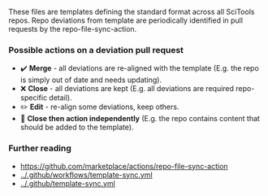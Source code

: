 These files are templates defining the standard format across all SciTools
repos. Repo deviations from template are periodically identified in pull
requests by the repo-file-sync-action.

### Possible actions on a deviation pull request

- ✔️ **Merge** - all deviations are re-aligned with the template
  (E.g. the repo is simply out of date and needs updating).
- ❌ **Close** - all deviations are kept
  (E.g. all deviations are required repo-specific detail).
- ️️✏️ **Edit** - re-align some deviations, keep others.
- 🏃 **Close then action independently**
  (E.g. the repo contains content that should be added to the template).

### Further reading

- https://github.com/marketplace/actions/repo-file-sync-action
- [../.github/workflows/template-sync.yml](../.github/workflows/template-sync.yml)
- [../.github/template-sync.yml](../.github/template-sync.yml)